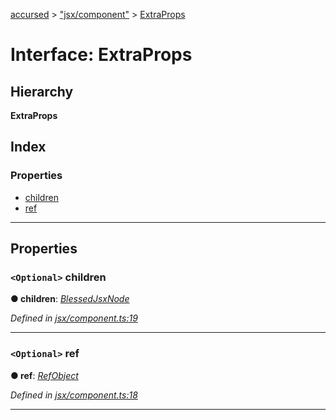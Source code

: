 [accursed](../README.md) > ["jsx/component"](../modules/_jsx_component_.md) > [ExtraProps](../interfaces/_jsx_component_.extraprops.md)

# Interface: ExtraProps

## Hierarchy

**ExtraProps**

## Index

### Properties

* [children](_jsx_component_.extraprops.md#children)
* [ref](_jsx_component_.extraprops.md#ref)

---

## Properties

<a id="children"></a>

### `<Optional>` children

**● children**: *[BlessedJsxNode](../modules/_jsx_types_.__global.jsx.md#blessedjsxnode)*

*Defined in [jsx/component.ts:19](https://github.com/cancerberoSgx/accursed/blob/978b980/src/jsx/component.ts#L19)*

___
<a id="ref"></a>

### `<Optional>` ref

**● ref**: *[RefObject](_jsx_types_.refobject.md)*

*Defined in [jsx/component.ts:18](https://github.com/cancerberoSgx/accursed/blob/978b980/src/jsx/component.ts#L18)*

___

